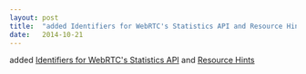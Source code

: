```yaml
---
layout: post
title:  "added Identifiers for WebRTC's Statistics API and Resource Hints"
date:   2014-10-21
---
```


added [Identifiers for WebRTC's Statistics API](http://www.w3.org/TR/webrtc-stats/) and [Resource Hints](http://www.w3.org/TR/resource-hints/)

